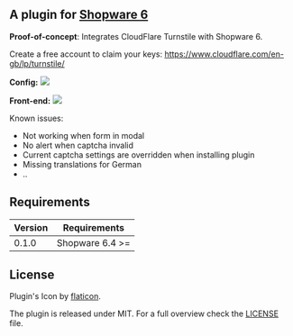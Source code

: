 ## A plugin for [Shopware 6](https://github.com/shopware/platform)

**Proof-of-concept**: Integrates CloudFlare Turnstile with Shopware 6.

Create a free account to claim your keys: https://www.cloudflare.com/en-gb/lp/turnstile/

**Config:** 
![](https://i.imgur.com/qutsRPd.png)

**Front-end:**
![](https://i.imgur.com/0qr655N.png)

Known issues:
* Not working when form in modal
* No alert when captcha invalid
* Current captcha settings are overridden when installing plugin
* Missing translations for German
* ..

## Requirements

| Version 	  | Requirements               	|
|------------|----------------------------	|
| 0.1.0    	 | Shopware 6.4 >=	            |

## License

Plugin's Icon by [flaticon](https://www.flaticon.com).

The plugin is released under MIT. For a full overview check the [LICENSE](./LICENSE) file.
